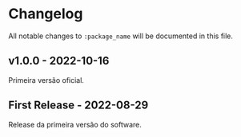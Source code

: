 # Changelog

All notable changes to `:package_name` will be documented in this file.

## v1.0.0 - 2022-10-16

Primeira versão oficial.

## First Release - 2022-08-29

Release da primeira versão do software.
